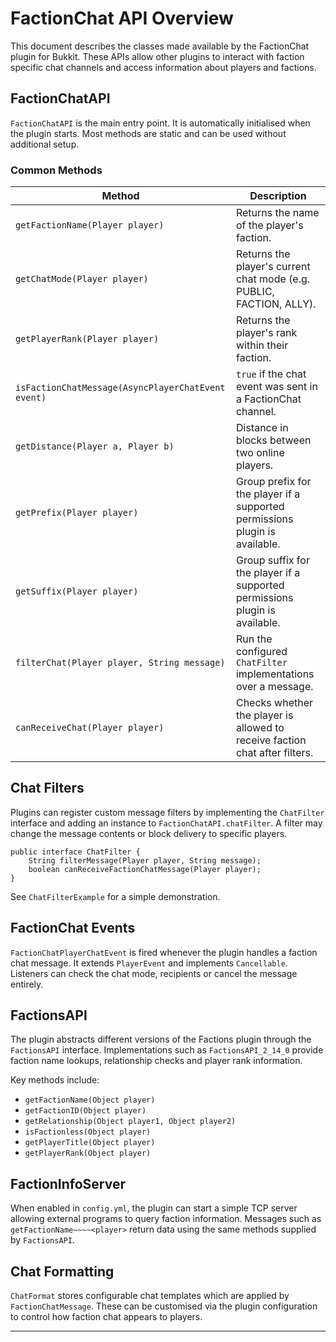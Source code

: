 # FactionChat API Overview

This document describes the classes made available by the FactionChat plugin for Bukkit. These APIs allow other plugins to interact with faction specific chat channels and access information about players and factions.

## FactionChatAPI

`FactionChatAPI` is the main entry point. It is automatically initialised when the plugin starts. Most methods are static and can be used without additional setup.

### Common Methods

| Method | Description |
| ------ | ----------- |
| `getFactionName(Player player)` | Returns the name of the player's faction. |
| `getChatMode(Player player)` | Returns the player's current chat mode (e.g. PUBLIC, FACTION, ALLY). |
| `getPlayerRank(Player player)` | Returns the player's rank within their faction. |
| `isFactionChatMessage(AsyncPlayerChatEvent event)` | `true` if the chat event was sent in a FactionChat channel. |
| `getDistance(Player a, Player b)` | Distance in blocks between two online players. |
| `getPrefix(Player player)` | Group prefix for the player if a supported permissions plugin is available. |
| `getSuffix(Player player)` | Group suffix for the player if a supported permissions plugin is available. |
| `filterChat(Player player, String message)` | Run the configured `ChatFilter` implementations over a message. |
| `canReceiveChat(Player player)` | Checks whether the player is allowed to receive faction chat after filters. |

## Chat Filters

Plugins can register custom message filters by implementing the `ChatFilter` interface and adding an instance to `FactionChatAPI.chatFilter`. A filter may change the message contents or block delivery to specific players.

```
public interface ChatFilter {
    String filterMessage(Player player, String message);
    boolean canReceiveFactionChatMessage(Player player);
}
```

See `ChatFilterExample` for a simple demonstration.

## FactionChat Events

`FactionChatPlayerChatEvent` is fired whenever the plugin handles a faction chat message. It extends `PlayerEvent` and implements `Cancellable`. Listeners can check the chat mode, recipients or cancel the message entirely.

## FactionsAPI

The plugin abstracts different versions of the Factions plugin through the `FactionsAPI` interface. Implementations such as `FactionsAPI_2_14_0` provide faction name lookups, relationship checks and player rank information.

Key methods include:

- `getFactionName(Object player)`
- `getFactionID(Object player)`
- `getRelationship(Object player1, Object player2)`
- `isFactionless(Object player)`
- `getPlayerTitle(Object player)`
- `getPlayerRank(Object player)`

## FactionInfoServer

When enabled in `config.yml`, the plugin can start a simple TCP server allowing external programs to query faction information. Messages such as `getFactionName~~~~<player>` return data using the same methods supplied by `FactionsAPI`.

## Chat Formatting

`ChatFormat` stores configurable chat templates which are applied by `FactionChatMessage`. These can be customised via the plugin configuration to control how faction chat appears to players.

---
